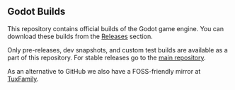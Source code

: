 ## Godot Builds

This repository contains official builds of the Godot game engine.
You can download these builds from the [Releases](https://github.com/godotengine/godot-builds/releases)
section.

Only pre-releases, dev snapshots, and custom test builds are available
as a part of this repository. For stable releases go to the
[main repository](https://github.com/godotengine/godot).

As an alternative to GitHub we also have a FOSS-friendly mirror at
[TuxFamily](https://downloads.tuxfamily.org/godotengine/).
